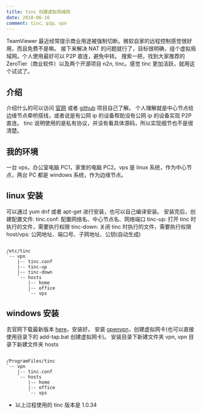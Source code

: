 ```yaml
---
title: tinc 创建虚拟局域网
date: 2018-06-16
comment: tinc、p2p、vpn
---
```


TeamViewer 最近经常提示商业用途被强制切断。微软自家的远程控制感觉很好用，而且免费不是嘛。
接下来解决 NAT 的问题就行了，目标很明确，组个虚拟局域网。个人使用最好可以 P2P 直连，避免中转。
搜索一把，找到大家推荐的 ZeroTier（商业软件）以及两个开源项目 n2n, tinc。感觉 tinc 更加活跃，就用这个试试了。

## 介绍
介绍什么的可以访问 [官网](https://tinc-vpn.org) 或者 [github](https://github.com/gsliepen/tinc) 项目自己了解。
个人理解就是中心节点给边缘节点牵桥搭线，或者说是有公网 ip 的设备帮助没有公网 ip 的设备实现 P2P 直连。
tinc 说明使用的是私有协议，并没有看具体源码，所以实现细节也不是很清楚。

## 我的环境
一台 vps，办公室电脑 PC1，家里的电脑 PC2。vps 是 linux 系统，作为中心节点，两台 PC 都是 windows 系统，作为边缘节点。

## linux 安装
可以通过 yum dnf 或者 apt-get 进行安装，也可以自己编译安装。
安装完后，创建配置文件:
tinc.conf: 配置网络名、中心节点名、网络端口
tinc-up: 打开 tinc 时执行的文件，需要执行权限
tinc-down: 关闭 tinc 时执行的文件，需要执行权限
host/vps: 公网地址、端口号、子网地址、公钥(自动生成)
<pre><code>
/etc/tinc
`-- vpn
    |-- tinc.conf
    |-- tinc-up
    |-- tinc-down
    `-- hosts
        |-- home
        |-- office
        `-- vps
</code></pre>


## windows 安装
去官网下载最新版本 [here](https://tinc-vpn.org/download/)，安装好。
安装 [openvpn](https://openvpn.net/index.php/download/community-downloads.html)，创建虚拟网卡(也可以直接使用目录下的 add-tap.bat 创建虚拟网卡)。
安装目录下新建文件夹 vpn, vpn 目录下新建文件夹 hosts
<pre><code>
/ProgramFiles/tinc
`-- vpn
    |-- tinc.conf
    `-- hosts
        |-- home
        |-- office
        `-- vps
</code></pre>



* 以上过程使用的 tinc 版本是 1.0.34


